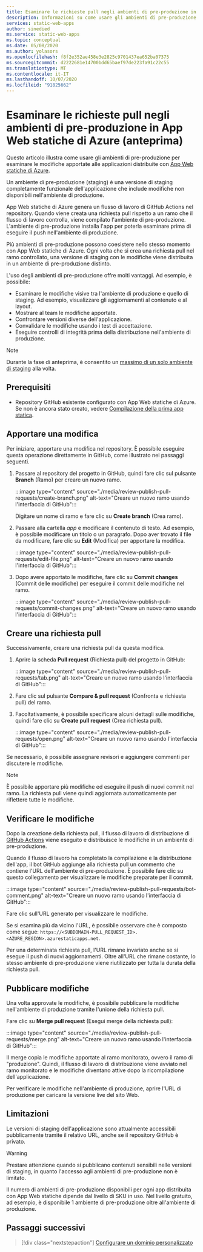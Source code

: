 ```yaml
---
title: Esaminare le richieste pull negli ambienti di pre-produzione in App Web statiche di Azure
description: Informazioni su come usare gli ambienti di pre-produzione per esaminare le modifiche alle richieste pull in App Web statiche di Azure.
services: static-web-apps
author: sinedied
ms.service: static-web-apps
ms.topic: conceptual
ms.date: 05/08/2020
ms.author: yolasors
ms.openlocfilehash: f8f2e352ae458e3e2825c9701437ea652ba07375
ms.sourcegitcommit: d2222681e14700bdd65baef97de223fa91c22c55
ms.translationtype: MT
ms.contentlocale: it-IT
ms.lasthandoff: 10/07/2020
ms.locfileid: "91825662"
---
```

# <a name="review-pull-requests-in-pre-production-environments-in-azure-static-web-apps-preview"></a>Esaminare le richieste pull negli ambienti di pre-produzione in App Web statiche di Azure (anteprima)

Questo articolo illustra come usare gli ambienti di pre-produzione per esaminare le modifiche apportate alle applicazioni distribuite con [App Web statiche di Azure](overview.md).

Un ambiente di pre-produzione (staging) è una versione di staging completamente funzionale dell'applicazione che include modifiche non disponibili nell'ambiente di produzione.

App Web statiche di Azure genera un flusso di lavoro di GitHub Actions nel repository. Quando viene creata una richiesta pull rispetto a un ramo che il flusso di lavoro controlla, viene compilato l'ambiente di pre-produzione. L'ambiente di pre-produzione installa l'app per poterla esaminare prima di eseguire il push nell'ambiente di produzione.

Più ambienti di pre-produzione possono coesistere nello stesso momento con App Web statiche di Azure. Ogni volta che si crea una richiesta pull nel ramo controllato, una versione di staging con le modifiche viene distribuita in un ambiente di pre-produzione distinto.

L'uso degli ambienti di pre-produzione offre molti vantaggi. Ad esempio, è possibile:

- Esaminare le modifiche visive tra l'ambiente di produzione e quello di staging. Ad esempio, visualizzare gli aggiornamenti al contenuto e al layout.
- Mostrare al team le modifiche apportate.
- Confrontare versioni diverse dell'applicazione.
- Convalidare le modifiche usando i test di accettazione.
- Eseguire controlli di integrità prima della distribuzione nell'ambiente di produzione.

> [!NOTE]
> Durante la fase di anteprima, è consentito un [massimo di un solo ambiente di staging](quotas.md) alla volta.

## <a name="prerequisites"></a>Prerequisiti

- Repository GitHub esistente configurato con App Web statiche di Azure. Se non è ancora stato creato, vedere [Compilazione della prima app statica](getting-started.md).

## <a name="make-a-change"></a>Apportare una modifica

Per iniziare, apportare una modifica nel repository. È possibile eseguire questa operazione direttamente in GitHub, come illustrato nei passaggi seguenti.

1. Passare al repository del progetto in GitHub, quindi fare clic sul pulsante **Branch** (Ramo) per creare un nuovo ramo.

    :::image type="content" source="./media/review-publish-pull-requests/create-branch.png" alt-text="Creare un nuovo ramo usando l'interfaccia di GitHub":::

    Digitare un nome di ramo e fare clic su **Create branch** (Crea ramo).

1. Passare alla cartella _app_ e modificare il contenuto di testo. Ad esempio, è possibile modificare un titolo o un paragrafo. Dopo aver trovato il file da modificare, fare clic su **Edit** (Modifica) per apportare la modifica.

    :::image type="content" source="./media/review-publish-pull-requests/edit-file.png" alt-text="Creare un nuovo ramo usando l'interfaccia di GitHub":::

1. Dopo avere apportato le modifiche, fare clic su **Commit changes** (Commit delle modifiche) per eseguire il commit delle modifiche nel ramo.

    :::image type="content" source="./media/review-publish-pull-requests/commit-changes.png" alt-text="Creare un nuovo ramo usando l'interfaccia di GitHub":::

## <a name="create-a-pull-request"></a>Creare una richiesta pull

Successivamente, creare una richiesta pull da questa modifica.

1. Aprire la scheda **Pull request** (Richiesta pull) del progetto in GitHub:

    :::image type="content" source="./media/review-publish-pull-requests/tab.png" alt-text="Creare un nuovo ramo usando l'interfaccia di GitHub":::

1. Fare clic sul pulsante **Compare & pull request** (Confronta e richiesta pull) del ramo.

1. Facoltativamente, è possibile specificare alcuni dettagli sulle modifiche, quindi fare clic su **Create pull request** (Crea richiesta pull).

    :::image type="content" source="./media/review-publish-pull-requests/open.png" alt-text="Creare un nuovo ramo usando l'interfaccia di GitHub":::

Se necessario, è possibile assegnare revisori e aggiungere commenti per discutere le modifiche.

> [!NOTE]
> È possibile apportare più modifiche ed eseguire il push di nuovi commit nel ramo. La richiesta pull viene quindi aggiornata automaticamente per riflettere tutte le modifiche.

## <a name="review-changes"></a>Verificare le modifiche

Dopo la creazione della richiesta pull, il flusso di lavoro di distribuzione di [GitHub Actions](https://github.com/features/actions) viene eseguito e distribuisce le modifiche in un ambiente di pre-produzione.

Quando il flusso di lavoro ha completato la compilazione e la distribuzione dell'app, il bot GitHub aggiunge alla richiesta pull un commento che contiene l'URL dell'ambiente di pre-produzione. È possibile fare clic su questo collegamento per visualizzare le modifiche preparate per il commit.

:::image type="content" source="./media/review-publish-pull-requests/bot-comment.png" alt-text="Creare un nuovo ramo usando l'interfaccia di GitHub":::

Fare clic sull'URL generato per visualizzare le modifiche.

Se si esamina più da vicino l'URL, è possibile osservare che è composto come segue: `https://<SUBDOMAIN-PULL_REQUEST_ID>.<AZURE_REGION>.azurestaticapps.net`.

Per una determinata richiesta pull, l'URL rimane invariato anche se si esegue il push di nuovi aggiornamenti. Oltre all'URL che rimane costante, lo stesso ambiente di pre-produzione viene riutilizzato per tutta la durata della richiesta pull.

## <a name="publish-changes"></a>Pubblicare modifiche

Una volta approvate le modifiche, è possibile pubblicare le modifiche nell'ambiente di produzione tramite l'unione della richiesta pull.

Fare clic su **Merge pull request** (Esegui merge della richiesta pull):

:::image type="content" source="./media/review-publish-pull-requests/merge.png" alt-text="Creare un nuovo ramo usando l'interfaccia di GitHub":::

Il merge copia le modifiche apportate al ramo monitorato, ovvero il ramo di "produzione". Quindi, il flusso di lavoro di distribuzione viene avviato nel ramo monitorato e le modifiche diventano attive dopo la ricompilazione dell'applicazione.

Per verificare le modifiche nell'ambiente di produzione, aprire l'URL di produzione per caricare la versione live del sito Web.

## <a name="limitations"></a>Limitazioni

Le versioni di staging dell'applicazione sono attualmente accessibili pubblicamente tramite il relativo URL, anche se il repository GitHub è privato.

> [!WARNING]
> Prestare attenzione quando si pubblicano contenuti sensibili nelle versioni di staging, in quanto l'accesso agli ambienti di pre-produzione non è limitato.

Il numero di ambienti di pre-produzione disponibili per ogni app distribuita con App Web statiche dipende dal livello di SKU in uso. Nel livello gratuito, ad esempio, è disponibile 1 ambiente di pre-produzione oltre all'ambiente di produzione.

## <a name="next-steps"></a>Passaggi successivi

> [!div class="nextstepaction"]
> [Configurare un dominio personalizzato](custom-domain.md)
